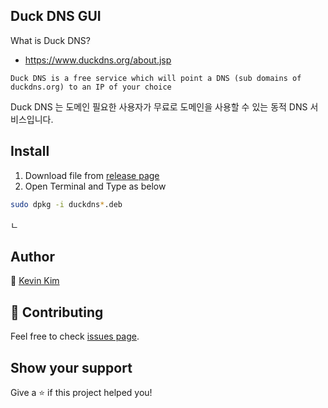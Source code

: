 ## Duck DNS GUI

What is Duck DNS?
 - https://www.duckdns.org/about.jsp

`Duck DNS is a free service which will point a DNS (sub domains of duckdns.org) to an IP of your choice`

Duck DNS 는 도메인 필요한 사용자가 무료로 도메인을 사용할 수 있는 동적 DNS 서비스입니다.

## Install

1. Download file from [release page](https://github.com/hamonikr/duckdns/releases)
2. Open Terminal and Type as below

```sh
sudo dpkg -i duckdns*.deb
```
ㄴ
## Author

👤 [Kevin Kim](https://github.com/chaeya)

## 🤝 Contributing

Feel free to check [issues page](https://github.com/hamonikr/duckdns/issues).

## Show your support

Give a ⭐️ if this project helped you!
